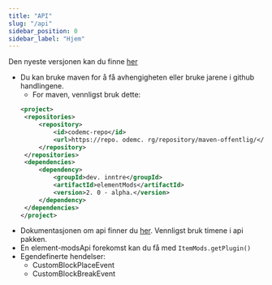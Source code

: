```yaml
---
title: "API"
slug: "/api"
sidebar_position: 0
sidebar_label: "Hjem"
---
```


Den nyeste versjonen kan du finne [her](https://ci.codemc.io/job/CodeDoctorDE/job/ItemMods/lastStableBuild/)

* Du kan bruke maven for å få avhengigheten eller bruke jarene i github handlingene.
    * For maven, vennligst bruk dette:
   ```xml
  <project>
    <repositories>
        <repository>
            <id>codemc-repo</id>
            <url>https://repo. odemc. rg/repository/maven-offentlig/</url>
        </repository>
    </repositories>
    <dependencies>
        <dependency>
            <groupId>dev. inntre</groupId>
            <artifactId>elementMods</artifactId>
            <version>2. 0 - alpha.</version>
        </dependency>
    </dependencies>
  </project>
   ```
* Dokumentasjonen om api finner du [her](https://itemmods.linwood.dev/apidocs). Vennligst bruk timene i api pakken.
* En element-modsApi forekomst kan du få med `ItemMods.getPlugin()`
* Egendefinerte hendelser:
    * CustomBlockPlaceEvent
    * CustomBlockBreakEvent
